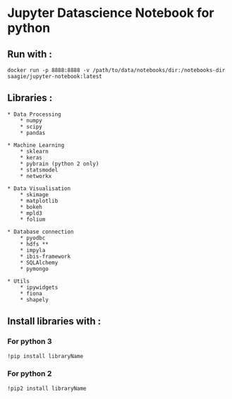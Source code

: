 # Jupyter Datascience Notebook for python

## Run with :
	docker run -p 8888:8888 -v /path/to/data/notebooks/dir:/notebooks-dir saagie/jupyter-notebook:latest

## Libraries :
	* Data Processing
		* numpy
    	* scipy
		* pandas

	* Machine Learning
    	* sklearn
		* keras
    	* pybrain (python 2 only)
    	* statsmodel
		* networkx

	* Data Visualisation
		* skimage
		* matplotlib
    	* bokeh
    	* mpld3
    	* folium

	* Database connection
		* pyodbc
    	* hdfs **
		* impyla
		* ibis-framework
		* SQLAlchemy
		* pymongo

	* Utils
    	* ipywidgets
		* fiona
 		* shapely

## Install libraries with :
### For python 3
	!pip install libraryName

### For python 2
	!pip2 install libraryName
